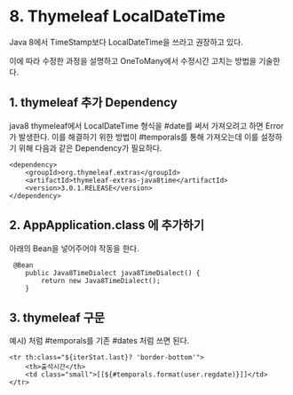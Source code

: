 # 8. Thymeleaf LocalDateTime

Java 8에서 TimeStamp보다 LocalDateTime을 쓰라고 권장하고 있다.

이에 따라 수정한 과정을 설명하고 OneToMany에서 수정시간 고치는 방법을 기술한다.

## 1. thymeleaf 추가 Dependency
java8 thymeleaf에서 LocalDateTime 형식을 #date를 써서 가져오려고 하면 Error 가 발생한다. 이를 해결하기 위한
방법이 #temporals를 통해 가져오는데 이를 설정하기 위해 다음과 같은 Dependency가 필요하다.

~~~
<dependency>
    <groupId>org.thymeleaf.extras</groupId>
    <artifactId>thymeleaf-extras-java8time</artifactId>
    <version>3.0.1.RELEASE</version>
</dependency>
~~~

## 2. AppApplication.class 에 추가하기
아래의 Bean을 넣어주어야 작동을 한다.

~~~
 @Bean
    public Java8TimeDialect java8TimeDialect() {
        return new Java8TimeDialect();
    }
~~~


## 3. thymeleaf 구문
예시) 처럼 #temporals를 기존 #dates 처럼 쓰면 된다.
~~~
<tr th:class="${iterStat.last}? 'border-bottom'">
    <th>출석시간</th>
    <td class="small">[[${#temporals.format(user.regdate)}]]</td>
</tr>
~~~